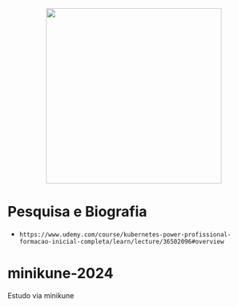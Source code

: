 <div align="center">
<img src="https://user-images.githubusercontent.com/47891196/139104117-aa9c2943-37da-4534-a584-e4e5ff5bf69a.png" width="350px" />
</div>

# Pesquisa e Biografia

* `https://www.udemy.com/course/kubernetes-power-profissional-formacao-inicial-completa/learn/lecture/36502096#overview`

# minikune-2024
Estudo via minikune
